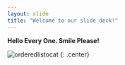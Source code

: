 ```yaml
---
layout: slide
title: "Welcome to our slide deck!"
---
```


**Hello Every One. Smile Please!**

![orderedlistocat](https://octodex.github.com/images/orderedlistocat.png)
{: .center}
